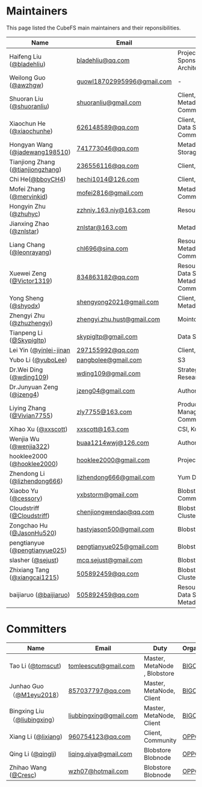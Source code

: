 # Maintainers
This page listed the CubeFS main maintainers and their reponsibilities.

Name | Email | Duty | Organization
--------|---|---|---
Haifeng Liu ([@bladehliu](https://github.com/bladehliu))| [bladehliu@qq.com](bladehliu@qq.com) | Project Lead, Sponsor, Software Architect | -
Weilong Guo ([@awzhgw](https://github.com/awzhgw))| [guowl18702995996@gmail.com](mailto:guowl18702995996@gmail.com) | - | [JD.com](https://www.jd.com/)
Shuoran Liu ([@shuoranliu](https://github.com/shuoranliu)) | [shuoranliu@gmail.com](mailto:shuoranliu@gmail.com) | Client, SDK, Metadata, Community | [BEIKE](https://investors.ke.com/)
Xiaochun He ([@xiaochunhe](https://github.com/xiaochunhe)) | [626148589@qq.com](mailto:626148589@qq.com) | Client, Metadata, Data Storage, Community | [OPPO](https://www.oppo.com/en/)
Hongyan Wang ([@jadewang198510](https://github.com/jadewang198510)) | [741773046@qq.com](mailto:741773046@qq.com) | Metadata, Data Storage, Community | [OPPO](https://www.oppo.com/en/)
Tianjiong Zhang ([@tianjiongzhang](https://github.com/tianjiongzhang)) | [236556116@qq.com](mailto:236556116@qq.com) | Client, Community | [OPPO](https://www.oppo.com/en/)
Chi He([@bboyCH4](https://github.com/bboyCH4)) | [hechi1014@126.com](mailto:hechi1014@126.com) | Client, Community | [OPPO](https://www.oppo.com/en/)
Mofei Zhang ([@mervinkid](https://github.com/mervinkid)) | [mofei2816@gmail.com](mailto:mofei2816@gmail.com) | Metadata, S3, Raft, Community | [JD.com](https://www.jd.com/)
Hongyin Zhu ([@zhuhyc](https://github.com/zhuhyc)) | [zzhniy.163.niy@163.com](mailto:zzhniy.163.niy@163.com) | Resource Manager | [JD.com](https://www.jd.com/)
Jianxing Zhao ([@znlstar](https://github.com/znlstar)) | [znlstar@163.com](mailto:znlstar@163.com) | Metadata | [JD.com](https://www.jd.com/)
Liang Chang ([@leonrayang](https://github.com/leonrayang)) | [chl696@sina.com](mailto:chl696@sina.com) | Resource Manager, Metadata, Raft, Community | [OPPO](https://www.oppo.com/en/)
Xuewei Zeng ([@Victor1319](https://github.com/Victor1319)) | [834863182@qq.com](mailto:834863182@qq.com) | Resource Manager, Data Storage, Metadata, Monitor, Community | [OPPO](https://www.oppo.com/en/)
Yong Sheng ([@shyodx](https://github.com/shyodx)) | [shengyong2021@gmail.com](mailto:shengyong2021@gmail.com) | Client, SDK, Metadata | [BEIKE](https://investors.ke.com/)
Zhengyi Zhu ([@zhuzhengyi](https://github.com/wding109)) | [zhengyi.zhu.hust@gmail.com](mailto:zhengyi.zhu.hust@gmail.com) | Mointoring  | [BEIKE](https://investors.ke.com/)
Tianpeng Li ([@Skypigltp](https://github.com/skypigltp)) | [skypigltp@gmail.com](mailto:skypigltp@gmail.com) | Data Storage, Raft | [VIVO](https://www.vivo.com/)
Lei Yin ([@yinlei-jinan](https://github.com/yinlei-jinan) | [297155992@qq.com](mailto:297155992@qq.com) | Client, SDK | [JD.com](https://www.jd.com) |
Yubo Li ([@yuboLee](https://github.com/yuboLee)) | [pangbolee@gmail.com](mailto:pangbolee@gmail.com) | S3 | [JD.com](https://www.jd.com/)
Dr.Wei Ding ([@wding109](https://github.com/wding109)) | [wding109@gmail.com](mailto:wding109@gmail.com) | Strategy, Researching | [ByteDance](https://www.bytedance.com/)
Dr.Junyuan Zeng ([@jzeng4](https://github.com/jzeng4)) | [jzeng04@gmail.com](mailto:[jzeng04@gmail.com) | Authorization  | [LinkedIn](https://www.linkedin.com)
Liying Zhang ([@Vivian7755](https://github.com/Vivian7755)) | [zly7755@163.com](mailto:zly7755@163.com) | Product Management, Community  | [JD.com](https://www.jd.com/)
Xihao Xu ([@xxscott](https://github.com/xxscott)) | [xxscott@163.com](mailto:xxscott@163.com) | CSI, Kubernetes  | [JD.com](https://www.jd.com/)
Wenjia Wu ([@wenjia322](https://github.com/wenjia322)) | [buaa1214wwj@126.com](mailto:buaa1214wwj@126.com) | Authorization | [JD.com](https://www.jd.com/)
hooklee2000 ([@hooklee2000](https://github.com/hooklee2000)) | [hooklee2000@gmail.com](mailto:hooklee2000@gmail.com) | Project Building | [-](-)
Zhendong Li ([@lizhendong666](https://github.com/lizhendong666)) | [lizhendong666@gmail.com](mailto:lizhendong666@gmail.com) | Yum Deployment  | [JD.com](https://www.jd.com/)
Xiaobo Yu ([@cessory](https://github.com/cessory)) | [yxbstorm@gmail.com](mailto:yxbstorm@gmail.com) | Blobstore, Community | [OPPO]
Cloudstriff ([@Cloudstriff](https://github.com/Cloudstriff)) | [chenjiongwendao@qq.com](mailto:chenjiongwendao@qq.com) | Blobstore ClusterMgr, Access | [OPPO]
Zongchao Hu ([@JasonHu520](https://github.com/JasonHu520)) | [hastyjason500@gmail.com](mailto:hastyjason500@gmail.com) | Blobstore Proxy | [OPPO]
pengtianyue ([@pengtianyue025](https://github.com/pengtianyue025)) | [pengtianyue025@gmail.com](mailto:pengtianyue025@gmail.com) | Blobstore Scheduler | [OPPO]
slasher ([@sejust](https://github.com/sejust)) | [mcq.sejust@gmail.com](mailto:mcq.sejust@gmail.com) | Blobstore Access, Cli | [OPPO]
Zhixiang Tang ([@xiangcai1215](https://github.com/xiangcai1215)) | [505892459@qq.com](mailto:505892459@qq.com) | Blobstore ClusterMgr, Access | [OPPO]
baijiaruo ([@baijiaruo](https://github.com/baijiaruo)) | [505892459@qq.com](mailto:505892459@qq.com) | Resource Manager, Data Storage, Metadata,Community | [OPPO]

[OPPO]:https://www.oppo.com/en/

# Committers

Name | Email | Duty | Organization
--------|---|---|---
Tao Li ([@tomscut](https://github.com/tomscut)) | [tomleescut@gmail.com](tomleescut@gmail.com) | Master, MetaNode , Blobstore | [BIGO] 
Junhao Guo（[@M1eyu2018](https://github.com/M1eyu2018)）| [857037797@qq.com](857037797@qq.com) | Master, MetaNode, Client | [BIGO]
Bingxing Liu（[@liubingxing](https://github.com/liubingxing)）| [liubbingxing@gmail.com](liubbingxing@gmail.com) | Master, MetaNode, Client | [BIGO]
Xiang Li ([@lixiang](https://github.com/lixiang)) | [960754123@qq.com](mailto:960754123@qq.com) | Client, Community | [OPPO](https://www.oppo.com/en/)
Qing Li ([@qingli](https://github.com/liqingqiya)) | [liqing.qiya@gmail.com](mailto:liqing.qiya@gmail.com) | Blobstore Blobnode | [OPPO]
Zhihao Wang ([@Cresc](https://github.com/zhihao-wang)) | [wzh07@hotmail.com](mailto:liqing.qiya@gmail.com) | Blobstore Blobnode | [OPPO]

[BIGO]:https://www.bigo.tv/
